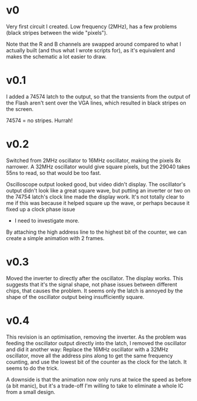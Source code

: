 # v0

Very first circuit I created. Low frequency (2MHz), has a few problems
(black stripes between the wide "pixels").

Note that the R and B channels are swapped around compared to what I
actually built (and thus what I wrote scripts for), as it's equivalent
and makes the schematic a lot easier to draw.

# v0.1

I added a 74574 latch to the output, so that the transients from the
output of the Flash aren't sent over the VGA lines, which resulted in
black stripes on the screen.

74574 = no stripes. Hurrah!

# v0.2

Switched from 2MHz oscillator to 16MHz oscillator, making the pixels
8x narrower. A 32MHz oscillator would give square pixels, but the
29040 takes 55ns to read, so that would be too fast.

Oscilloscope output looked good, but video didn't display. The
oscillator's output didn't look like a great square wave, but putting
an inverter or two on the 74754 latch's clock line made the display
work. It's not totally clear to me if this was because it helped
square up the wave, or perhaps because it fixed up a clock phase issue
- I need to investigate more.

By attaching the high address line to the highest bit of the counter,
we can create a simple animation with 2 frames.

# v0.3

Moved the inverter to directly after the oscillator. The display
works. This suggests that it's the signal shape, not phase issues
between different chips, that causes the problem. It seems only the
latch is annoyed by the shape of the oscillator output being
insufficiently square.

# v0.4

This revision is an optimisation, removing the inverter. As the
problem was feeding the oscillator output directly into the latch, I
removed the oscillator and did it another way: Replace the 16MHz
oscillator with a 32MHz oscillator, move all the address pins along to
get the same frequency counting, and use the lowest bit of the counter
as the clock for the latch. It seems to do the trick.

A downside is that the animation now only runs at twice the speed as
before (a bit manic), but it's a trade-off I'm willing to take to
eliminate a whole IC from a small design.
